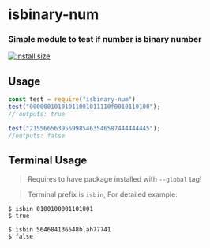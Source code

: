 # isbinary-num 
### Simple module to test if number is binary number 
[![install size](https://packagephobia.now.sh/badge?p=isbinary-num)](https://packagephobia.now.sh/result?p=isbinary-num)

## Usage
```js
const test = require("isbinary-num")
test("00000010101011001011110f0010110100");
// outputs: true

test("2155665639569985463546587444444445");
//outputs: false
```

## Terminal Usage
> Requires to have package installed with `--global` tag!

> Terminal prefix is `isbin`, For detailed example:
```shell
$ isbin 0100100001101001
$ true
```
```shell
$ isbin 564684136548blah77741
$ false
```
